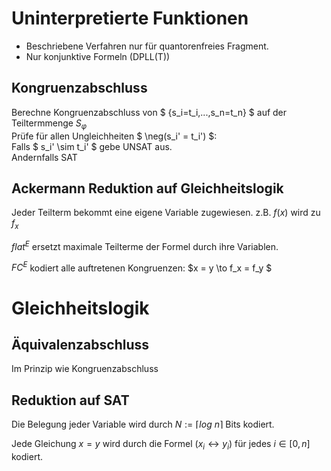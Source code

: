 # Uninterpretierte Funktionen

* Beschriebene Verfahren nur für quantorenfreies Fragment.
* Nur konjunktive Formeln (DPLL(T))

## Kongruenzabschluss

Berechne Kongruenzabschluss von $ \{s_i=t_i,...,s_n=t_n\} $ auf der Teiltermmenge $S_\varphi$\
Prüfe für allen Ungleichheiten $ \neg(s_i' = t_i') $:\
Falls $ s_i' \sim t_i' $ gebe UNSAT aus.\
Andernfalls SAT


## Ackermann Reduktion auf Gleichheitslogik

Jeder Teilterm bekommt eine eigene Variable zugewiesen.
z.B. $f(x)$ wird zu $f_x$

$flat^E$ ersetzt maximale Teilterme der Formel durch ihre Variablen.

$FC^E$ kodiert alle auftretenen Kongruenzen: $x = y \to f_x = f_y $

# Gleichheitslogik

## Äquivalenzabschluss

Im Prinzip wie Kongruenzabschluss


## Reduktion auf SAT

Die Belegung jeder Variable wird durch $N := \lceil log\:n \rceil$ Bits kodiert.

Jede Gleichung $x = y$ wird durch die Formel $(x_i \leftrightarrow y_i)$ für jedes $i \in [0, n]$ kodiert.
